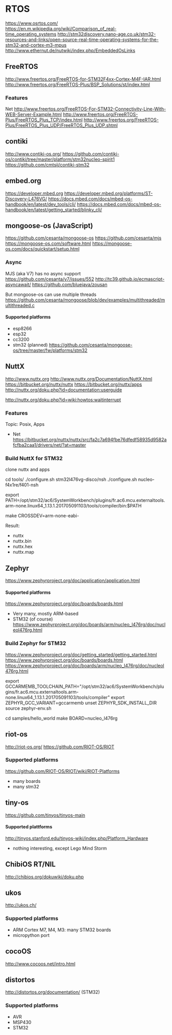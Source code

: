 # RTOS

https://www.osrtos.com/
https://en.m.wikipedia.org/wiki/Comparison_of_real-time_operating_systems
http://stm32discovery.nano-age.co.uk/stm32-resources-and-links/open-source-real-time-operating-systems-for-the-stm32-and-cortex-m3-mpus
http://www.ethernut.de/nutwiki/index.php/EmbeddedOsLinks

## FreeRTOS

http://www.freertos.org/FreeRTOS-for-STM32F4xx-Cortex-M4F-IAR.html
http://www.freertos.org/FreeRTOS-Plus/BSP_Solutions/st/index.html

### Features

Net
http://www.freertos.org/FreeRTOS-For-STM32-Connectivity-Line-With-WEB-Server-Example.html
http://www.freertos.org/FreeRTOS-Plus/FreeRTOS_Plus_TCP/index.html
http://www.freertos.org/FreeRTOS-Plus/FreeRTOS_Plus_UDP/FreeRTOS_Plus_UDP.shtml

## contiki

http://www.contiki-os.org/
https://github.com/contiki-os/contiki/tree/master/platform/stm32nucleo-spirit1
https://github.com/cmtsij/contiki-stm32

## embed.org

https://developer.mbed.org
https://developer.mbed.org/platforms/ST-Discovery-L476VG/
https://docs.mbed.com/docs/mbed-os-handbook/en/latest/dev_tools/cli/
https://docs.mbed.com/docs/mbed-os-handbook/en/latest/getting_started/blinky_cli/

## mongoose-os (JavaScript)

https://github.com/cesanta/mongoose-os
https://github.com/cesanta/mjs
https://mongoose-os.com/software.html
https://mongoose-os.com/docs/quickstart/setup.html

### Async

MJS (aka V7) has no async support
https://github.com/cesanta/v7/issues/552
http://tc39.github.io/ecmascript-asyncawait/
https://github.com/bluejava/zousan

But mongoose-os can use multiple threads
https://github.com/cesanta/mongoose/blob/dev/examples/multithreaded/multithreaded.c

#### Supported platforms

* esp8266
* esp32
* cc3200
* stm32 (planned) https://github.com/cesanta/mongoose-os/tree/master/fw/platforms/stm32

## NuttX

http://www.nuttx.org
http://www.nuttx.org/Documentation/NuttX.html
https://bitbucket.org/nuttx/nuttx
https://bitbucket.org/nuttx/apps
http://nuttx.org/doku.php?id=documentation:userguide

http://nuttx.org/doku.php?id=wiki:howtos:waitinterrupt

### Features

Topic: Posix, Apps

* Net https://bitbucket.org/nuttx/nuttx/src/fa2c7a694fbe76dfedf58935d9582afcfba2caa1/drivers/net/?at=master

### Build NuttX for STM32

clone nuttx and apps

cd tools/
./configure.sh stm32l476vg-disco/nsh
./configure.sh nucleo-f4x1re/f401-nsh

export PATH=/opt/stm32/ac6/SystemWorkbench/plugins/fr.ac6.mcu.externaltools.arm-none.linux64_1.13.1.201705091103/tools/compiler/bin:$PATH

make CROSSDEV=arm-none-eabi-

Result:
* nuttx
* nuttx.bin
* nuttx.hex
* nuttx.map

## Zephyr

https://www.zephyrproject.org/doc/application/application.html

#### Supported platforms

https://www.zephyrproject.org/doc/boards/boards.html

* Very many, mostly ARM-based
* STM32 (of course) <br/>
  https://www.zephyrproject.org/doc/boards/arm/nucleo_l476rg/doc/nucleol476rg.html
  
### Build Zephyr for STM32

https://www.zephyrproject.org/doc/getting_started/getting_started.html
https://www.zephyrproject.org/doc/boards/boards.html
https://www.zephyrproject.org/doc/boards/arm/nucleo_l476rg/doc/nucleol476rg.html

export GCCARMEMB_TOOLCHAIN_PATH="/opt/stm32/ac6/SystemWorkbench/plugins/fr.ac6.mcu.externaltools.arm-none.linux64_1.13.1.201705091103/tools/compiler"
export ZEPHYR_GCC_VARIANT=gccarmemb
unset ZEPHYR_SDK_INSTALL_DIR
source zephyr-env.sh

cd samples/hello_world
make BOARD=nucleo_l476rg

## riot-os

http://riot-os.org/
https://github.com/RIOT-OS/RIOT

### Supported platforms

https://github.com/RIOT-OS/RIOT/wiki/RIOT-Platforms

* many boards
* many stm32

## tiny-os

https://github.com/tinyos/tinyos-main

#### Supported plattforms

http://tinyos.stanford.edu/tinyos-wiki/index.php/Platform_Hardware

* nothing interesting, except Lego Mind Storm

## ChibiOS RT/NIL

http://chibios.org/dokuwiki/doku.php
  
## ukos

http://ukos.ch/

### Supported platforms

* ARM Cortex M7, M4, M3: many STM32 boards
* micropython port

## cocoOS

http://www.cocoos.net/intro.html

## distortos

http://distortos.org/documentation/ (STM32)

### Supported platforms

* AVR
* MSP430
* STM32


